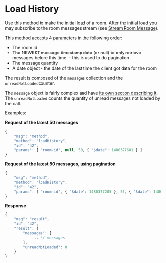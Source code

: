 # Load History

Use this method to make the initial load of a room. After the initial load you may subscribe to the room messages stream (see [Stream Room Message](../subscriptions/stream-room-messages.md)).

This method accepts 4 parameters in the following order:

* The room id
* The NEWEST message timestamp date (or null) to only retrieve messages before this time. - this is used to do pagination
* The message quantity
* A date object - the date of the last time the client got data for the room

The result is composed of the `messages` collection and the `unreadNotLoaded`counter.

The `message` object is fairly complex and have [its own section describing it](../../schema-definition/the-message-object.md). The `unreadNotLoaded` counts the quantity of unread messages not loaded by the call.

Examples:

**Request of the latest 50 messages**

```javascript
{
    "msg": "method",
    "method": "loadHistory",
    "id": "42",
    "params": [ "room-id", null, 50, { "$date": 1480377601 } ]
}
```

**Request of the latest 50 messages, using pagination**

```javascript
{
    "msg": "method",
    "method": "loadHistory",
    "id": "42",
    "params": [ "room-id", { "$date": 1480377205 }, 50, { "$date": 1480377601 } ]
}
```

**Response**

```javascript
{
    "msg": "result",
    "id": "42",
    "result": {
        "messages": [
            ... // messages
        ],
        "unreadNotLoaded": 0
    }
}
```
